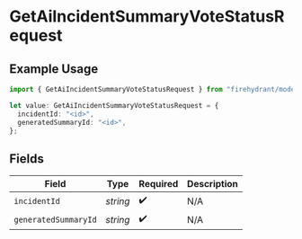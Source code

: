 # GetAiIncidentSummaryVoteStatusRequest

## Example Usage

```typescript
import { GetAiIncidentSummaryVoteStatusRequest } from "firehydrant/models/operations";

let value: GetAiIncidentSummaryVoteStatusRequest = {
  incidentId: "<id>",
  generatedSummaryId: "<id>",
};
```

## Fields

| Field                | Type                 | Required             | Description          |
| -------------------- | -------------------- | -------------------- | -------------------- |
| `incidentId`         | *string*             | :heavy_check_mark:   | N/A                  |
| `generatedSummaryId` | *string*             | :heavy_check_mark:   | N/A                  |